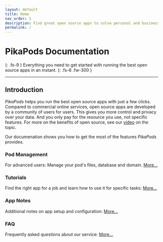```yaml
---
layout: default
title: Home
nav_order: 1
description: Find great open source apps to solve personal and business problems. Then run and manage them with ease on PikaPods.com.
permalink: /
---
```


# PikaPods Documentation
{: .fs-9 }
Everything you need to get started with running the best open source apps in an instant.
{: .fs-6 .fw-300 }

---

## Introduction

_PikaPods_ helps you run the best open source apps with just a few clicks. Compared to commercial online services, open source apps are developed by a community of users for users. This gives you more control and privacy over your data. And you only pay for the resource you use, not specific features. For more on the benefits of open source, see our [video](https://www.youtube.com/watch?v=gy5AbLU5LPw) on the topic.

Our documenation shows you how to get the most of the features _PikaPods_ provides.


### Pod Management

For advanced users: Manage your pod's files, database and domain. [More...](manage)

### Tutorials

Find the right app for a job and learn how to use it for specific tasks: [More...](tutorials)

### App Notes

Additional notes on app setup and configuration: [More...](apps)

### FAQ

Frequently asked questions about our service: [More...](faq)
